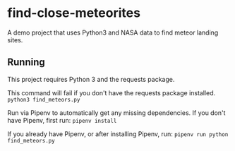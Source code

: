 # find-close-meteorites
A demo project that uses Python3 and NASA data to find meteor landing sites.

## Running

This project requires Python 3 and the requests package.

This command will fail if you don't have the requests package installed.
`python3 find_meteors.py`

Run via Pipenv to automatically get any missing dependencies. If you don't have Pipenv, first run:
`pipenv install`

If you already have Pipenv, or after installing Pipenv, run:
`pipenv run python find_meteors.py`